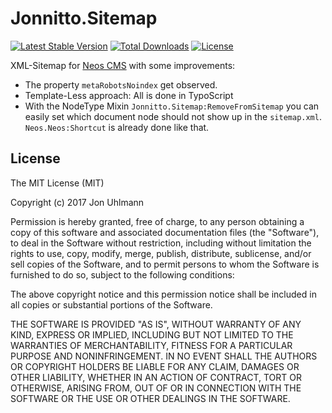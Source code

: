 Jonnitto.Sitemap
================

[![Latest Stable Version](https://poser.pugx.org/jonnitto/sitemap/v/stable)](https://packagist.org/packages/jonnitto/sitemap)
[![Total Downloads](https://poser.pugx.org/jonnitto/sitemap/downloads)](https://packagist.org/packages/jonnitto/sitemap)
[![License](https://poser.pugx.org/jonnitto/sitemap/license)](https://packagist.org/packages/jonnitto/sitemap)

XML-Sitemap for [Neos CMS](https://www.neos.io) with some improvements:

* The property `metaRobotsNoindex` get observed.
* Template-Less approach: All is done in TypoScript
* With the NodeType Mixin `Jonnitto.Sitemap:RemoveFromSitemap` you can easily set which document node should not show up in the `sitemap.xml`. `Neos.Neos:Shortcut` is already done like that.


License
-------
The MIT License (MIT)

Copyright (c) 2017 Jon Uhlmann

Permission is hereby granted, free of charge, to any person obtaining a copy
of this software and associated documentation files (the "Software"), to deal
in the Software without restriction, including without limitation the rights
to use, copy, modify, merge, publish, distribute, sublicense, and/or sell
copies of the Software, and to permit persons to whom the Software is
furnished to do so, subject to the following conditions:

The above copyright notice and this permission notice shall be included in all
copies or substantial portions of the Software.

THE SOFTWARE IS PROVIDED "AS IS", WITHOUT WARRANTY OF ANY KIND, EXPRESS OR
IMPLIED, INCLUDING BUT NOT LIMITED TO THE WARRANTIES OF MERCHANTABILITY,
FITNESS FOR A PARTICULAR PURPOSE AND NONINFRINGEMENT. IN NO EVENT SHALL THE
AUTHORS OR COPYRIGHT HOLDERS BE LIABLE FOR ANY CLAIM, DAMAGES OR OTHER
LIABILITY, WHETHER IN AN ACTION OF CONTRACT, TORT OR OTHERWISE, ARISING FROM,
OUT OF OR IN CONNECTION WITH THE SOFTWARE OR THE USE OR OTHER DEALINGS IN THE
SOFTWARE.
